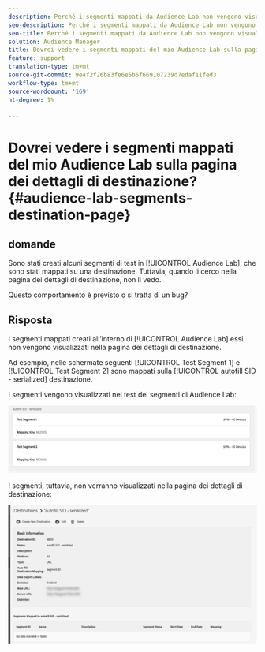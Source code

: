 ```yaml
---
description: Perché i segmenti mappati da Audience Lab non vengono visualizzati nella pagina dei dettagli di destinazione.
seo-description: Perché i segmenti mappati da Audience Lab non vengono visualizzati nella pagina dei dettagli di destinazione.
seo-title: Perché i segmenti mappati da Audience Lab non vengono visualizzati nella pagina dei dettagli di destinazione.
solution: Audience Manager
title: Dovrei vedere i segmenti mappati del mio Audience Lab sulla pagina dei dettagli di destinazione?
feature: support
translation-type: tm+mt
source-git-commit: 9e4f2f26b83fe6e5b6f669107239d7edaf11fed3
workflow-type: tm+mt
source-wordcount: '169'
ht-degree: 1%

---
```



# Dovrei vedere i segmenti mappati del mio Audience Lab sulla pagina dei dettagli di destinazione? {#audience-lab-segments-destination-page}

## domande

Sono stati creati alcuni segmenti di test in [!UICONTROL Audience Lab], che sono stati mappati su una destinazione. Tuttavia, quando li cerco nella pagina dei dettagli di destinazione, non li vedo.

Questo comportamento è previsto o si tratta di un bug?

## Risposta

I segmenti mappati creati all’interno di [!UICONTROL Audience Lab] essi non vengono visualizzati nella pagina dei dettagli di destinazione.

Ad esempio, nelle schermate seguenti [!UICONTROL Test Segment 1] e [!UICONTROL Test Segment 2] sono mappati sulla [!UICONTROL autofill SID - serialized] destinazione.

I segmenti vengono visualizzati nel test dei segmenti di Audience Lab:

![Immagine della visualizzazione Segmento di Audience Lab](assets/should_i_see_my_aamlab01.png)

I segmenti, tuttavia, non verranno visualizzati nella pagina dei dettagli di destinazione:

![Immagine della pagina dei dettagli di destinazione](assets/should_i_see_my_aamlab02.png)